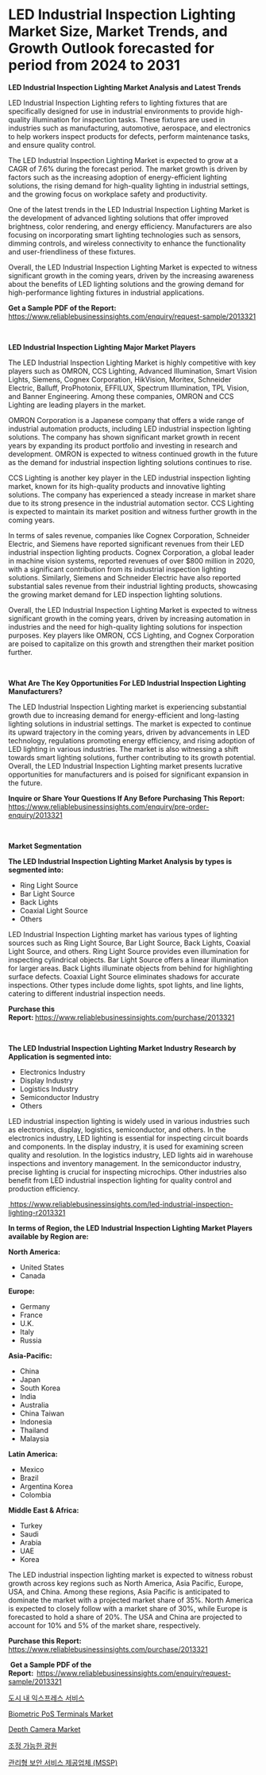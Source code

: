 <p><h1>LED Industrial Inspection Lighting Market Size, Market Trends, and Growth Outlook forecasted for period from 2024 to 2031</h1></p><p><strong>LED Industrial Inspection Lighting Market Analysis and Latest Trends</strong></p>
<p><p>LED Industrial Inspection Lighting refers to lighting fixtures that are specifically designed for use in industrial environments to provide high-quality illumination for inspection tasks. These fixtures are used in industries such as manufacturing, automotive, aerospace, and electronics to help workers inspect products for defects, perform maintenance tasks, and ensure quality control.</p><p>The LED Industrial Inspection Lighting Market is expected to grow at a CAGR of 7.6% during the forecast period. The market growth is driven by factors such as the increasing adoption of energy-efficient lighting solutions, the rising demand for high-quality lighting in industrial settings, and the growing focus on workplace safety and productivity.</p><p>One of the latest trends in the LED Industrial Inspection Lighting Market is the development of advanced lighting solutions that offer improved brightness, color rendering, and energy efficiency. Manufacturers are also focusing on incorporating smart lighting technologies such as sensors, dimming controls, and wireless connectivity to enhance the functionality and user-friendliness of these fixtures.</p><p>Overall, the LED Industrial Inspection Lighting Market is expected to witness significant growth in the coming years, driven by the increasing awareness about the benefits of LED lighting solutions and the growing demand for high-performance lighting fixtures in industrial applications.</p></p>
<p><strong>Get a Sample PDF of the Report:&nbsp;</strong> <a href="https://www.reliablebusinessinsights.com/enquiry/request-sample/2013321">https://www.reliablebusinessinsights.com/enquiry/request-sample/2013321</a></p>
<p>&nbsp;</p>
<p><strong>LED Industrial Inspection Lighting Major Market Players</strong></p>
<p><p>The LED Industrial Inspection Lighting Market is highly competitive with key players such as OMRON, CCS Lighting, Advanced Illumination, Smart Vision Lights, Siemens, Cognex Corporation, HikVision, Moritex, Schneider Electric, Balluff, ProPhotonix, EFFILUX, Spectrum Illumination, TPL Vision, and Banner Engineering. Among these companies, OMRON and CCS Lighting are leading players in the market.</p><p>OMRON Corporation is a Japanese company that offers a wide range of industrial automation products, including LED industrial inspection lighting solutions. The company has shown significant market growth in recent years by expanding its product portfolio and investing in research and development. OMRON is expected to witness continued growth in the future as the demand for industrial inspection lighting solutions continues to rise.</p><p>CCS Lighting is another key player in the LED industrial inspection lighting market, known for its high-quality products and innovative lighting solutions. The company has experienced a steady increase in market share due to its strong presence in the industrial automation sector. CCS Lighting is expected to maintain its market position and witness further growth in the coming years.</p><p>In terms of sales revenue, companies like Cognex Corporation, Schneider Electric, and Siemens have reported significant revenues from their LED industrial inspection lighting products. Cognex Corporation, a global leader in machine vision systems, reported revenues of over $800 million in 2020, with a significant contribution from its industrial inspection lighting solutions. Similarly, Siemens and Schneider Electric have also reported substantial sales revenue from their industrial lighting products, showcasing the growing market demand for LED inspection lighting solutions.</p><p>Overall, the LED Industrial Inspection Lighting Market is expected to witness significant growth in the coming years, driven by increasing automation in industries and the need for high-quality lighting solutions for inspection purposes. Key players like OMRON, CCS Lighting, and Cognex Corporation are poised to capitalize on this growth and strengthen their market position further.</p></p>
<p>&nbsp;</p>
<p><strong>What Are The Key Opportunities For LED Industrial Inspection Lighting Manufacturers?</strong></p>
<p><p>The LED Industrial Inspection Lighting market is experiencing substantial growth due to increasing demand for energy-efficient and long-lasting lighting solutions in industrial settings. The market is expected to continue its upward trajectory in the coming years, driven by advancements in LED technology, regulations promoting energy efficiency, and rising adoption of LED lighting in various industries. The market is also witnessing a shift towards smart lighting solutions, further contributing to its growth potential. Overall, the LED Industrial Inspection Lighting market presents lucrative opportunities for manufacturers and is poised for significant expansion in the future.</p></p>
<p><strong>Inquire or Share Your Questions If Any Before Purchasing This Report:</strong> <a href="https://www.reliablebusinessinsights.com/enquiry/pre-order-enquiry/2013321">https://www.reliablebusinessinsights.com/enquiry/pre-order-enquiry/2013321</a></p>
<p>&nbsp;</p>
<p><strong>Market Segmentation</strong></p>
<p><strong>The LED Industrial Inspection Lighting Market Analysis by types is segmented into:</strong></p>
<p><ul><li>Ring Light Source</li><li>Bar Light Source</li><li>Back Lights</li><li>Coaxial Light Source</li><li>Others</li></ul></p>
<p><p>LED Industrial Inspection Lighting market has various types of lighting sources such as Ring Light Source, Bar Light Source, Back Lights, Coaxial Light Source, and others. Ring Light Source provides even illumination for inspecting cylindrical objects. Bar Light Source offers a linear illumination for larger areas. Back Lights illuminate objects from behind for highlighting surface defects. Coaxial Light Source eliminates shadows for accurate inspections. Other types include dome lights, spot lights, and line lights, catering to different industrial inspection needs.</p></p>
<p><strong>Purchase this Report:&nbsp;</strong><a href="https://www.reliablebusinessinsights.com/purchase/2013321">https://www.reliablebusinessinsights.com/purchase/2013321</a></p>
<p>&nbsp;</p>
<p><strong>The LED Industrial Inspection Lighting Market Industry Research by Application is segmented into:</strong></p>
<p><ul><li>Electronics Industry</li><li>Display Industry</li><li>Logistics Industry</li><li>Semiconductor Industry</li><li>Others</li></ul></p>
<p><p>LED industrial inspection lighting is widely used in various industries such as electronics, display, logistics, semiconductor, and others. In the electronics industry, LED lighting is essential for inspecting circuit boards and components. In the display industry, it is used for examining screen quality and resolution. In the logistics industry, LED lights aid in warehouse inspections and inventory management. In the semiconductor industry, precise lighting is crucial for inspecting microchips. Other industries also benefit from LED industrial inspection lighting for quality control and production efficiency.</p></p>
<p><a href="https://www.reliablebusinessinsights.com/led-industrial-inspection-lighting-r2013321">&nbsp;https://www.reliablebusinessinsights.com/led-industrial-inspection-lighting-r2013321</a></p>
<p><strong>In terms of Region, the LED Industrial Inspection Lighting Market Players available by Region are:</strong></p>
<p>
    <p> <strong> North America: </strong>
        <ul>
            <li>United States</li>
            <li>Canada</li>
        </ul>
        </p> 
    <p> <strong> Europe: </strong>
        <ul>
            <li>Germany</li>
            <li>France</li>
            <li>U.K.</li>
            <li>Italy</li>
            <li>Russia</li>
        </ul>
        </p> 
    <p> <strong> Asia-Pacific: </strong>
        <ul>
            <li>China</li>
            <li>Japan</li>
            <li>South Korea</li>
            <li>India</li>
            <li>Australia</li>
            <li>China Taiwan</li>
            <li>Indonesia</li>
            <li>Thailand</li>
            <li>Malaysia</li>
        </ul>
        </p> 
    <p> <strong> Latin America: </strong>
        <ul>
            <li>Mexico</li>
            <li>Brazil</li>
            <li>Argentina Korea</li>
            <li>Colombia</li>
        </ul>
        </p> 
    <p> <strong> Middle East & Africa: </strong>
        <ul>
            <li>Turkey</li>
            <li>Saudi</li>
            <li>Arabia</li>
            <li>UAE</li>
            <li>Korea</li>
        </ul>
    </p>
    </p>
<p><p>The LED industrial inspection lighting market is expected to witness robust growth across key regions such as North America, Asia Pacific, Europe, USA, and China. Among these regions, Asia Pacific is anticipated to dominate the market with a projected market share of 35%. North America is expected to closely follow with a market share of 30%, while Europe is forecasted to hold a share of 20%. The USA and China are projected to account for 10% and 5% of the market share, respectively.</p></p>
<p><strong>Purchase this Report: </strong><a href="https://www.reliablebusinessinsights.com/purchase/2013321">https://www.reliablebusinessinsights.com/purchase/2013321</a></p>
<p>&nbsp;<strong>Get a Sample PDF of the Report:&nbsp;&nbsp;</strong><a href="https://www.reliablebusinessinsights.com/enquiry/request-sample/2013321">https://www.reliablebusinessinsights.com/enquiry/request-sample/2013321</a></p>
<p><strong></strong></p>
<p><p><a href="https://github.com/PhilToryphy7876567/Market-Research-Report-List-2/blob/main/5997129158740.md">도시 내 익스프레스 서비스</a></p><p><a href="https://github.com/AndreanneHane2023/Market-Research-Report-List-1/blob/main/biometric-pos-terminals-market.md">Biometric PoS Terminals Market</a></p><p><a href="https://github.com/flwellarose/Market-Research-Report-List-1/blob/main/depth-camera-market.md">Depth Camera Market</a></p><p><a href="https://medium.com/@kelleebernier185_40276/%ED%8A%9C%EB%84%88%EB%B8%94-%EB%9D%BC%EC%9D%B4%ED%8A%B8-%EC%9B%90%EB%B3%B8-%EC%8B%9C%EC%9E%A5%EC%97%90-%EB%8C%80%ED%95%9C-%EC%8B%AC%EC%B8%B5%EC%A0%81%EC%9D%B8-%EC%A1%B0%EC%82%AC-%EC%B6%94%EC%84%B8-%EC%8B%9C%EC%9E%A5-%EC%84%B8%EB%B6%84%ED%99%94-%EB%B0%8F-%EA%B2%BD%EC%9F%81-%EB%B6%84%EC%84%9D-a44de791b808">조정 가능한 광원</a></p><p><a href="https://github.com/solomonbode85/Market-Research-Report-List-1/blob/main/7996408158741.md">관리형 보안 서비스 제공업체 (MSSP)</a></p></p>
